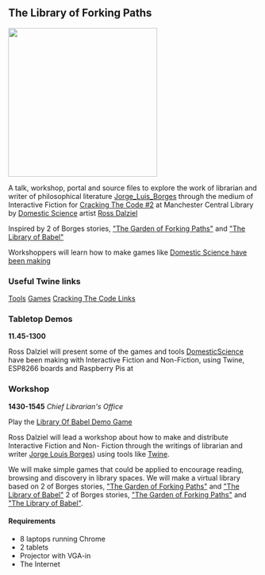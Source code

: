 ## The Library of Forking Paths

<img src="https://upload.wikimedia.org/wikipedia/commons/c/cf/Jorge_Luis_Borges_1951%2C_by_Grete_Stern.jpg" width="300">

A talk, workshop, portal and source files to explore the work of librarian and writer of philosophical literature [Jorge_Luis_Borges](https://en.wikipedia.org/wiki/Jorge_Luis_Borges) through the medium of Interactive Fiction for [Cracking The Code #2](http://goscl.com/cracking-the-code-november/) at Manchester Central Library by [Domestic Science](http://domesticscience.org.uk) artist [Ross Dalziel](http://cheapjack.org.uk)

Inspired by 2 of Borges stories, ["The Garden of Forking Paths"](https://en.wikipedia.org/wiki/The_Garden_of_Forking_Paths) and ["The Library of Babel"](https://en.wikipedia.org/wiki/The_Library_of_Babel) 

Workshoppers will learn how to make games like [Domestic Science have been making](http://domesticscience.org.uk/library.html)

### Useful Twine links

[Tools](http://pinboard.in/u:cheapjack/t:twine/t:tools)
[Games](http://pinboard.in/u:cheapjack/t:twine/t:games)
[Cracking The Code Links](http://pinboard.in/u:cheapjack/t:twine/t:games)

### Tabletop Demos
**11.45-1300**

Ross Dalziel will present some of the games and tools [DomesticScience](http://domesticscience.org.uk) have been making with Interactive Fiction and Non-Fiction, using Twine, ESP8266 boards and Raspberry Pis at 

### Workshop
**1430-1545**
*Chief Librarian's Office*

Play the [Library Of Babel Demo Game](http://domesticscience.org.uk/library.html)

Ross Dalziel will lead a workshop about how to make and distribute Interactive   Fiction and Non- Fiction through the writings of librarian and writer [Jorge Louis Borges](https://en.wikipedia.org/wiki/Jorge_Luis_Borges)) using tools like [Twine](http://twinery.org/).

We will make simple games that could be applied to encourage reading, browsing and discovery in library spaces. We will make a virtual library based on 2 of Borges stories, ["The Garden of Forking Paths"](https://en.wikipedia.org/wiki/The_Garden_of_Forking_Paths) and ["The Library of Babel"](https://en.wikipedia.org/wiki/The_Library_of_Babel)
2 of Borges stories, ["The Garden of Forking Paths"](https://en.wikipedia.org/wiki/The_Garden_of_Forking_Paths) and ["The Library of Babel"](https://en.wikipedia.org/wiki/The_Library_of_Babel).

#### Requirements 

 * 8 laptops running Chrome
 * 2 tablets
 * Projector with VGA-in
 * The Internet

